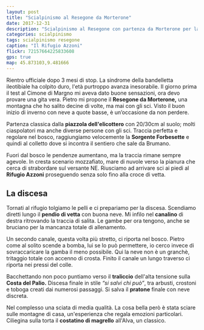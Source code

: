 ```yaml
---
layout: post
title: "Scialpinismo al Resegone da Morterone"
date: 2017-12-31
description: "Scialpinismo al Resegone con partenza da Morterone per la sorgente Forbesette e il Rifugio Azzoni e discesa lungo la Costa del Palio"
categories: scialpinismo
tags: scialpinismo resegone
caption: "Il Rifugio Azzoni"
flickr: 72157664225833608
gps: true
map: 45.873103,9.481666
---
```


Rientro ufficiale dopo 3 mesi di stop. La sindrome della bandelletta ileotibiale ha colpito duro, l'età purtroppo avanza inesorabile. Il giorno prima il test al Cimone di Margno mi aveva dato buone sensazioni, ora devo provare una gita vera. Pietro mi propone il **Resegone da Morterone,** una montagna che ho salito decine di volte, ma mai con gli sci. Visto il buon inizio di inverno con neve a quote basse, è un’occasione da non perdere.

Partenza classica dalla **piazzola dell'elicottero** con 20/30cm al suolo; molti ciaspolatori ma anche diverse persone con gli sci. Traccia perfetta e regolare nel bosco, raggiungiamo velocemente la **Sorgente Forbesette** e quindi al colletto dove si incontra il sentiero che sale da Brumano.

Fuori dal bosco le pendenze aumentano, ma la traccia rimane sempre agevole. In cresta scenario mozzafiato, mare di nuvole verso la pianura che cerca di strabordare sul versante NE. Riusciamo ad arrivare sci ai piedi al **Rifugio Azzoni** proseguendo senza solo fino alla croce di vetta.

## La discesa
Tornati al rifugio tolgiamo le pelli e ci prepariamo per la discesa. Scendiamo diretti lungo il **pendio di vetta** con buona neve. Mi infilo nel **canalino** di destra ritrovando la traccia di salita. Le gambe per ora tengono, anche se bruciano per la mancanza totale di allenamento.

Un secondo canale, questa volta più stretto, ci riporta nel bosco. Pietro come al solito scende a bomba, lui se lo può permettere, io cerco invece di sovraccaricare la gamba il meno possibile. Qui la neve non è un granchè, tritaggio totale con accenno di crosta. Finito il canale un lungo traverso ci riporta nei pressi del colle. 

Bacchettando non poco puntiamo verso il **traliccio** dell'alta tensione sulla **Costa del Palio.** Discesa finale in stile *“si salvi chi può”*, tra arbusti, crostoni e toboga creati dai numerosi passaggi. Si salva il **pratone** finale con neve discreta.

Nel complesso una sciata di media qualità. La cosa bella però è stata sciare sulle montagne di casa, un'esperienza che regala emozioni particolari. Ciliegina sulla torta il **costatino di magrello** all'Alva, un classico. 